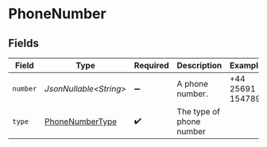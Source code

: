 # PhoneNumber


## Fields

| Field                                                     | Type                                                      | Required                                                  | Description                                               | Example                                                   |
| --------------------------------------------------------- | --------------------------------------------------------- | --------------------------------------------------------- | --------------------------------------------------------- | --------------------------------------------------------- |
| `number`                                                  | *JsonNullable\<String>*                                   | :heavy_minus_sign:                                        | A phone number.                                           | +44 25691 154789                                          |
| `type`                                                    | [PhoneNumberType](../../models/shared/PhoneNumberType.md) | :heavy_check_mark:                                        | The type of phone number                                  |                                                           |